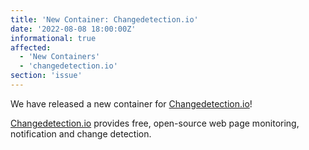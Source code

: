 ```yaml
---
title: 'New Container: Changedetection.io'
date: '2022-08-08 18:00:00Z'
informational: true
affected:
  - 'New Containers'
  - 'changedetection.io'
section: 'issue'
---
```

We have released a new container for [Changedetection.io](https://github.com/linuxserver/docker-changedetection.io/)!

[Changedetection.io](https://github.com/dgtlmoon/changedetection.io) provides free, open-source web page monitoring, notification and change detection.

